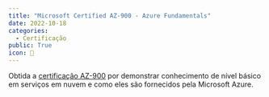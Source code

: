 ```yaml
---
title: "Microsoft Certified AZ-900 - Azure Fundamentals"
date: 2022-10-18
categories:
  - Certificação
public: True
icon: 📃
---
```


Obtida a [certificação AZ-900](https://www.credly.com/badges/84e57845-627a-4c7b-8353-ee9fd9f0c8e5/public_url) por demonstrar conhecimento de nível básico em serviços em nuvem e como eles são fornecidos pela Microsoft Azure.
